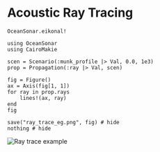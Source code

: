 # Acoustic Ray Tracing

```@docs
OceanSonar.eikonal!
```

```@example
using OceanSonar
using CairoMakie

scen = Scenario(:munk_profile |> Val, 0.0, 1e3)
prop = Propagation(:ray |> Val, scen)

fig = Figure()
ax = Axis(fig[1, 1])
for ray in prop.rays
    lines!(ax, ray)
end
fig

save("ray_trace_eg.png", fig) # hide
nothing # hide
```

![Ray trace example](ray_trace_eg.png)
